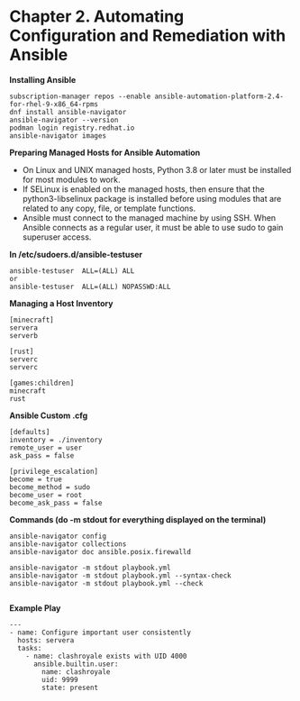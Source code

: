 # Chapter 2. Automating Configuration and Remediation with Ansible 

**Installing Ansible**

```
subscription-manager repos --enable ansible-automation-platform-2.4-for-rhel-9-x86_64-rpms
dnf install ansible-navigator
ansible-navigator --version
podman login registry.redhat.io
ansible-navigator images
```

**Preparing Managed Hosts for Ansible Automation**
- On Linux and UNIX managed hosts, Python 3.8 or later must be installed for most modules to work.
- If SELinux is enabled on the managed hosts, then ensure that the python3-libselinux package is installed before using modules that are related to any copy, file, or template functions.
- Ansible must connect to the managed machine by using SSH. When Ansible connects as a regular user, it must be able to use sudo to gain superuser access.

**In /etc/sudoers.d/ansible-testuser**

```
ansible-testuser  ALL=(ALL) ALL
or
ansible-testuser  ALL=(ALL) NOPASSWD:ALL
```

**Managing a Host Inventory**

```
[minecraft]
servera
serverb

[rust]
serverc
serverc

[games:children]
minecraft
rust
```

**Ansible Custom .cfg**

```
[defaults]
inventory = ./inventory
remote_user = user
ask_pass = false

[privilege_escalation]
become = true
become_method = sudo
become_user = root
become_ask_pass = false
```

**Commands (do -m stdout for everything displayed on the terminal)**

```
ansible-navigator config
ansible-navigator collections
ansible-navigator doc ansible.posix.firewalld

ansible-navigator -m stdout playbook.yml
ansible-navigator -m stdout playbook.yml --syntax-check
ansible-navigator -m stdout playbook.yml --check


```

**Example Play**

```
---
- name: Configure important user consistently
  hosts: servera
  tasks:
    - name: clashroyale exists with UID 4000
      ansible.builtin.user:
        name: clashroyale
        uid: 9999
        state: present
```


